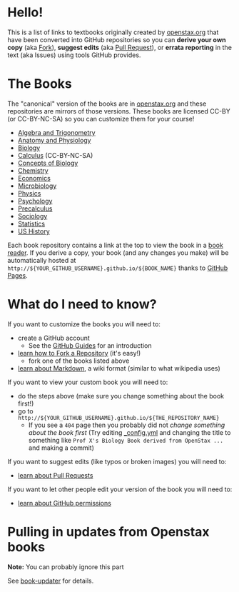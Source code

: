 # Hello!

This is a list of links to textbooks originally created by [openstax.org](http://openstax.org) that have been converted into GitHub repositories so you can **derive your own copy** (aka [Fork](https://help.github.com/articles/fork-a-repo/)), **suggest edits** (aka [Pull Request](https://help.github.com/articles/proposing-changes-to-a-project-with-pull-requests/)), or **errata reporting** in the text (aka Issues) using tools GitHub provides.

# The Books

The "canonical" version of the books are in [openstax.org](http://openstax.org) and these repositories are mirrors of those versions. These books are licensed CC-BY (or CC-BY-NC-SA) so you can customize them for your course!

- [Algebra and Trigonometry](https://github.com/philschatz/algebra-trigonometry-book)
- [Anatomy and Physiology](https://github.com/philschatz/anatomy-book)
- [Biology](https://github.com/philschatz/biology-book)
- [Calculus](https://github.com/philschatz/calculus-book) (CC-BY-NC-SA)
- [Concepts of Biology](https://github.com/philschatz/biology-concepts-book)
- [Chemistry](https://github.com/philschatz/chemistry-book)
- [Economics](https://github.com/philschatz/economics-book)
- [Microbiology](https://github.com/philschatz/microbiology-book)
- [Physics](https://github.com/philschatz/physics-book)
- [Psychology](https://github.com/philschatz/psychology-book)
- [Precalculus](https://github.com/philschatz/precalculus-book)
- [Sociology](https://github.com/philschatz/sociology-book)
- [Statistics](https://github.com/philschatz/statistics-book)
- [US History](https://github.com/philschatz/us-history-book)

Each book repository contains a link at the top to view the book in a [book reader](http://philschatz.com/books). If you derive a copy, your book (and any changes you make) will be automatically hosted at `http://${YOUR_GITHUB_USERNAME}.github.io/${BOOK_NAME}` thanks to [GitHub Pages](https://pages.github.com/).

# What do I need to know?

If you want to customize the books you will need to:

- create a GitHub account
  - See the [GitHub Guides](https://guides.github.com/) for an introduction
- [learn how to Fork a Repository](https://guides.github.com/activities/forking/) (it's easy!)
  - fork one of the books listed above
- [learn about Markdown](https://guides.github.com/features/mastering-markdown/), a wiki format (similar to what wikipedia uses)

If you want to view your custom book you will need to:

- do the steps above (make sure you change something about the book first!)
- go to `http://${YOUR_GITHUB_USERNAME}.github.io/${THE_REPOSITORY_NAME}`
  - If you see a `404` page then you probably did not _change something about the book first_ (Try editing [_config.yml](./config.yml) and changing the title to something like `Prof X's Biology Book derived from OpenStax ...` and making a commit)

If you want to suggest edits (like typos or broken images) you will need to:

- [learn about Pull Requests](https://help.github.com/articles/proposing-changes-to-a-project-with-pull-requests/)

If you want to let other people edit your version of the book you will need to:

- [learn about GitHub permissions](https://help.github.com/articles/permission-levels-for-a-user-account-repository/)


# Pulling in updates from Openstax books

**Note:** You can probably ignore this part

See [book-updater](https://github.com/philschatz/book-updater) for details.
